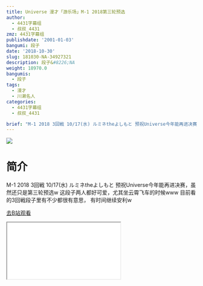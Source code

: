 ```yaml
---
title: Universe 漫才「游乐场」M-1 2018第三轮预选
author:
  - 4431字幕组
  - 叔叔_4431
zmz: 4431字幕组
publishdate: '2001-01-03'
bangumi: 段子
date: '2018-10-30'
slug: 181030-NA-34927321
description: 段子&#8226;NA
weight: 18970.0
bangumis:
  - 段子
tags:
  - 漫才
  - 川濑名人
categories:
  - 4431字幕组
  - 叔叔_4431

brief: "M-1 2018 3回戦 10/17(水) ルミネtheよしもと 预祝Universe今年能再进决赛，虽然还只是第三轮预选w 这段子两人都好可爱，尤其坐云霄飞车的时候www 目前看的3回戦段子里有不少都很有意思， 有时间继续安利w"
---
```

![](https://i.imgur.com/V4xPSLu.jpg)
# 简介  
M-1 2018 3回戦 10/17(水) ルミネtheよしもと
预祝Universe今年能再进决赛，虽然还只是第三轮预选w
这段子两人都好可爱，尤其坐云霄飞车的时候www
目前看的3回戦段子里有不少都很有意思，
有时间继续安利w  

[去B站观看](https://www.bilibili.com/video/av34927321/)
<div class ="resp-container"><iframe class="testiframe" src="//player.bilibili.com/player.html?aid=34927321"", scrolling="no", allowfullscreen="true" > </iframe></div> 
